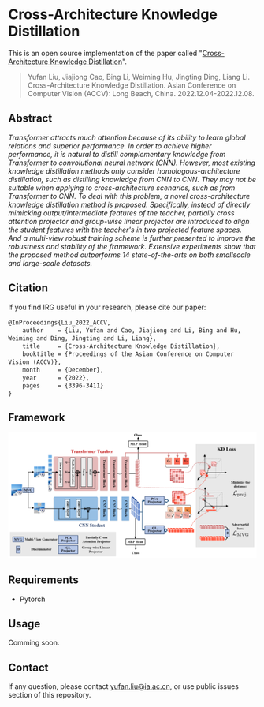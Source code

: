 # Cross-Architecture Knowledge Distillation

This is an open source implementation of the paper called "[Cross-Architecture Knowledge Distillation](https://arxiv.org/abs/2207.05273)".

> Yufan Liu, Jiajiong Cao, Bing Li, Weiming Hu, Jingting Ding, Liang Li. Cross-Architecture Knowledge Distillation. Asian Conference on Computer Vision (ACCV): Long Beach, China. 2022.12.04-2022.12.08.

## Abstract
*Transformer attracts much attention because of its ability to learn global relations and superior performance. In order to achieve higher performance, it is natural to distill complementary knowledge from Transformer to convolutional neural network (CNN). However, most existing knowledge distillation methods only consider homologous-architecture distillation, such as distilling knowledge from CNN to CNN. They may not be suitable when applying to cross-architecture scenarios, such as from Transformer to CNN. To deal with this problem, a novel cross-architecture knowledge distillation method is proposed. Specifically, instead of directly mimicking output/intermediate features of the teacher, partially cross attention projector and group-wise linear projector are introduced to align the student features with the teacher's in two projected feature spaces. And a multi-view robust training scheme is further presented to improve the robustness and stability of the framework. Extensive experiments
show that the proposed method outperforms 14 state-of-the-arts on both smallscale and large-scale datasets.*

## Citation
If you find IRG useful in your research, please cite our paper: 
````
@InProceedings{Liu_2022_ACCV,
    author    = {Liu, Yufan and Cao, Jiajiong and Li, Bing and Hu, Weiming and Ding, Jingting and Li, Liang},
    title     = {Cross-Architecture Knowledge Distillation},
    booktitle = {Proceedings of the Asian Conference on Computer Vision (ACCV)},
    month     = {December},
    year      = {2022},
    pages     = {3396-3411}
}
````

## Framework
![Framework](./img/framework.png "Framework")

## Requirements

- Pytorch

## Usage
Comming soon.


## Contact
If any question, please contact yufan.liu@ia.ac.cn, or use public issues section of this repository.
